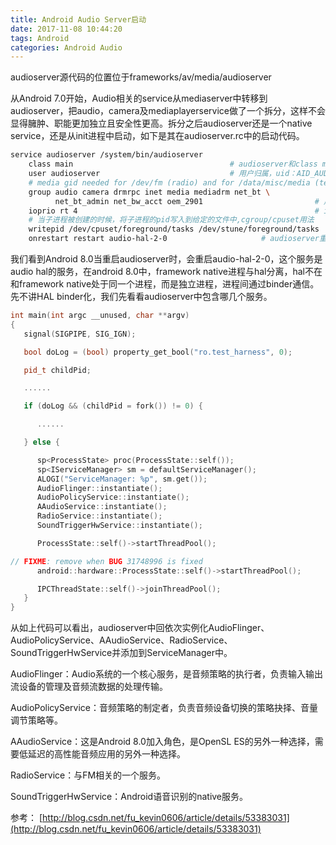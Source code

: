 ```yaml
---
title: Android Audio Server启动
date: 2017-11-08 10:44:20
tags: Android
categories: Android Audio
---
```


audioserver源代码的位置位于frameworks/av/media/audioserver

从Android 7.0开始，Audio相关的service从mediaserver中转移到audioserver，把audio，camera及mediaplayerservice做了一个拆分，这样不会显得臃肿、职能更加独立且安全性更高。拆分之后audioserver还是一个native service，还是从init进程中启动，如下是其在audioserver.rc中的启动代码。

```sh
service audioserver /system/bin/audioserver
    class main                                   # audioserver和class main行为一致
    user audioserver                             # 用户归属，uid：AID_AUDIOSERVER
    # media gid needed for /dev/fm (radio) and for /data/misc/media (tee)
    group audio camera drmrpc inet media mediadrm net_bt \
          net_bt_admin net_bw_acct oem_2901                         # 用户组归属
    ioprio rt 4                                                     # io调度优先级
    # 当子进程被创建的时候，将子进程的pid写入到给定的文件中,cgroup/cpuset用法
    writepid /dev/cpuset/foreground/tasks /dev/stune/foreground/tasks                
    onrestart restart audio-hal-2-0                     # audioserver重启会重启hal
```
我们看到Android 8.0当重启audioserver时，会重启audio-hal-2-0，这个服务是audio hal的服务，在android 8.0中，framework native进程与hal分离，hal不在和framework native处于同一个进程，而是独立进程，进程间通过binder通信。先不讲HAL binder化，我们先看看audioserver中包含哪几个服务。
```cpp
int main(int argc __unused, char **argv)
{
   signal(SIGPIPE, SIG_IGN);

   bool doLog = (bool) property_get_bool("ro.test_harness", 0);

   pid_t childPid;

   ......

   if (doLog && (childPid = fork()) != 0) {

      ......

   } else {

      sp<ProcessState> proc(ProcessState::self());
      sp<IServiceManager> sm = defaultServiceManager();
      ALOGI("ServiceManager: %p", sm.get());
      AudioFlinger::instantiate();
      AudioPolicyService::instantiate();
      AAudioService::instantiate();
      RadioService::instantiate();
      SoundTriggerHwService::instantiate();

      ProcessState::self()->startThreadPool();

// FIXME: remove when BUG 31748996 is fixed
      android::hardware::ProcessState::self()->startThreadPool();

      IPCThreadState::self()->joinThreadPool();
   }
}
```
从如上代码可以看出，audioserver中回依次实例化AudioFlinger、AudioPolicyService、AAudioService、RadioService、SoundTriggerHwService并添加到ServiceManager中。

AudioFlinger：Audio系统的一个核心服务，是音频策略的执行者，负责输入输出流设备的管理及音频流数据的处理传输。

AudioPolicyService：音频策略的制定者，负责音频设备切换的策略抉择、音量调节策略等。

AAudioService：这是Android 8.0加入角色，是OpenSL ES的另外一种选择，需要低延迟的高性能音频应用的另外一种选择。

RadioService：与FM相关的一个服务。

SoundTriggerHwService：Android语音识别的native服务。

参考：
[http://blog.csdn.net/fu_kevin0606/article/details/53383031](http://blog.csdn.net/fu_kevin0606/article/details/53383031)